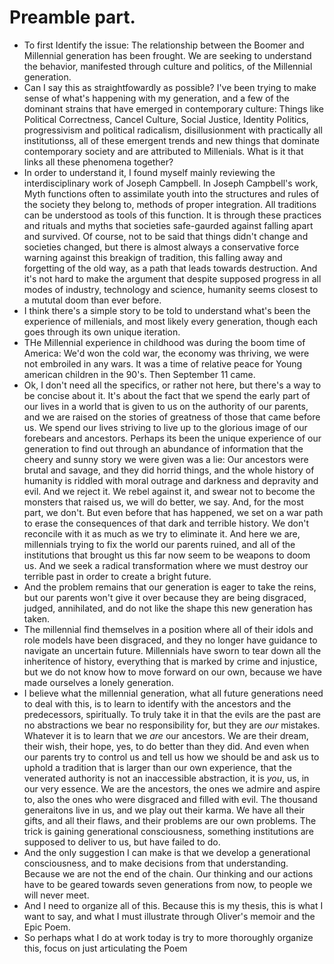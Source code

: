 # Preamble part.

* To first Identify the issue: The relationship between the Boomer and Millennial generation has been frought. We are seeking to understand the behavior, manifested through culture and politics, of the Millennial generation. 
* Can I say this as straightfowardly as possible? I've been trying to make sense of what's happening with my generation, and a few of the dominant strains that have emerged in contemporary culture: Things like Political Correctness, Cancel Culture, Social Justice, Identity Politics, progressivism and political radicalism, disillusionment with practically all institutionss, all of these emergent trends and new things that dominate contemporary society and are attributed to Millenials. What is it that links all these phenomena together?
* In order to understand it, I found myself mainly reviewing the interdisciplinary work of Joseph Campbell. In Joseph Campbell's work, Myth functions often to assimilate youth into the structures and rules of the society they belong to, methods of proper integration. All traditions can be understood as tools of this function. It is through these practices and rituals and myths that societies safe-gaurded against falling apart and survived. Of course, not to be said that things didn't change and societies changed, but there is almost always a conservative force warning against this breakign of tradition, this falling away and forgetting of the old way, as a path that leads towards destruction. And it's not hard to make the argument that despite supposed progress in all modes of industry, technology and science, humanity seems closest to a mututal doom than ever before. 
* I think there's a simple story to be told to understand what's been the experience of millenials, and most likely every generation, though each goes through its own unique iteration.
* THe Millennial experience in childhood was during the boom time of America: We'd won the cold war, the economy was thriving, we were not embroiled in any wars. It was a time of relative peace for Young american children in the 90's. Then September 11 came.
* Ok, I don't need all the specifics, or rather not here, but there's a way to be concise about it. It's about the fact that we spend the early part of our lives in a world that is given to us on the authority of our parents, and we are raised on the stories of greatness of those that came before us. We spend our lives striving to live up to the glorious image of our forebears and ancestors. Perhaps its been the unique experience of our generation to find out through an abundance of information that the cheery and sunny story we were given was a lie: Our ancestors were brutal and savage, and they did horrid things, and the whole history of humanity is riddled with moral outrage and darkness and depravity and evil. And we reject it. We rebel against it, and swear not to become the monsters that raised us, we will do better, we say. And, for the most part, we don't. But even before that has happened, we set on a war path to erase the consequences of that dark and terrible history. We don't reconcile with it as much as we try to eliminate it. And here we are, millennials trying to fix the world our parents ruined, and all of the institutions that brought us this far now seem to be weapons to doom us. And we seek a radical transformation where we must destroy our terrible past in order to create a bright future. 
* And the problem remains that our generation is eager to take the reins, but our parents won't give it over because they are being disgraced, judged, annihilated, and do not like the shape this new generation has taken. 
* The millennial find themselves in a position where all of their idols and role models have been disgraced, and they no longer have guidance to navigate an uncertain future. Millennials have sworn to tear down all the inheritence of history, everything that is marked by crime and injustice, but we do not know how to move forward on our own, because we have made ourselves a lonely generation.
* I believe what the millennial generation, what all future generations need to deal with this, is to learn to identify with the ancestors and the predecessors, spiritually. To truly take it in that the evils are the past are no abstractions we bear no responsibility for, but they are _our_ mistakes. Whatever it is to learn that we _are_ our ancestors. We are their dream, their wish, their hope, yes, to do better than they did. And even when our parents try to control us and tell us how we should be and ask us to uphold a tradition that is larger than our own experience, that the venerated authority is not an inaccessible abstraction, it is _you_, us, in our very essence. We are the ancestors, the ones we admire and aspire to, also the ones who were disgraced and filled with evil. The thousand generaitons live in us, and we play out their karma. We have all their gifts, and all their flaws, and their problems are our own problems. The trick is gaining generational consciousness, something institutions are supposed to deliver to us, but have failed to do. 
* And the only suggestion I can make is that we develop a generational consciousness, and to make decisions from that understanding. Because we are not the end of the chain. Our thinking and our actions have to be geared towards seven generations from now, to people we will never meet. 
* And I need to organize all of this. Because this is my thesis, this is what I want to say, and what I must illustrate through Oliver's memoir and the Epic Poem.
* So perhaps what I do at work today is try to more thoroughly organize this, focus on just articulating the Poem

